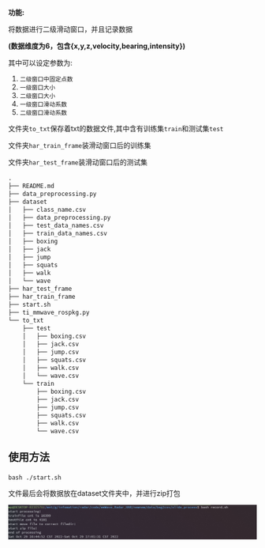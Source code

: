 **功能:**

将数据进行二级滑动窗口，并且记录数据

**(数据维度为6，包含{x,y,z,velocity,bearing,intensity})**


其中可以设定参数为:

1. `二级窗口中固定点数`
2. `一级窗口大小`
3. `二级窗口大小`
4. `一级窗口滑动系数`
5. `二级窗口滑动系数`




文件夹`to_txt`保存着txt的数据文件,其中含有训练集`train`和测试集`test`

文件夹`har_train_frame`装滑动窗口后的训练集

文件夹`har_test_frame`装滑动窗口后的测试集

```
.
├── README.md
├── data_preprocessing.py
├── dataset
│   ├── class_name.csv
│   ├── data_preprocessing.py
│   ├── test_data_names.csv
│   ├── train_data_names.csv
│   ├── boxing
│   ├── jack
│   ├── jump
│   ├── squats
│   ├── walk
│   └── wave
├── har_test_frame
├── har_train_frame
├── start.sh
├── ti_mmwave_rospkg.py
└── to_txt
    ├── test
    │   ├── boxing.csv
    │   ├── jack.csv
    │   ├── jump.csv
    │   ├── squats.csv
    │   ├── walk.csv
    │   └── wave.csv
    └── train
        ├── boxing.csv
        ├── jack.csv
        ├── jump.csv
        ├── squats.csv
        ├── walk.csv
        └── wave.csv

```


## 使用方法
`bash ./start.sh`

文件最后会将数据放在dataset文件夹中，并进行zip打包

![结果](./result.png) 
